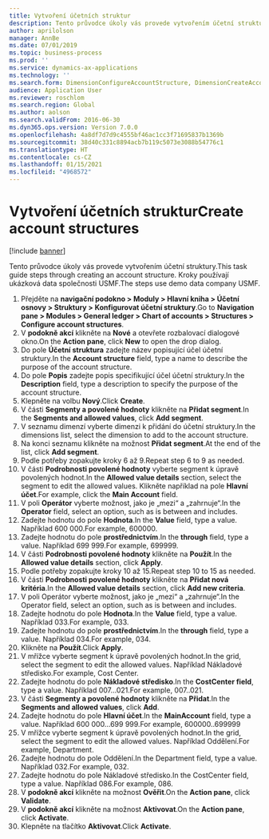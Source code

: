 ```yaml
---
title: Vytvoření účetních struktur
description: Tento průvodce úkoly vás provede vytvořením účetní struktury.
author: aprilolson
manager: AnnBe
ms.date: 07/01/2019
ms.topic: business-process
ms.prod: ''
ms.service: dynamics-ax-applications
ms.technology: ''
ms.search.form: DimensionConfigureAccountStructure, DimensionCreateAccountStructure, DimensionHierarchyAddLevel, DimensionHierarchyConstraintActivate
audience: Application User
ms.reviewer: roschlom
ms.search.region: Global
ms.author: aolson
ms.search.validFrom: 2016-06-30
ms.dyn365.ops.version: Version 7.0.0
ms.openlocfilehash: 4a8df7d7d9c4555bf46ac1cc3f71695837b1369b
ms.sourcegitcommit: 38d40c331c8894acb7b119c5073e3088b54776c1
ms.translationtype: HT
ms.contentlocale: cs-CZ
ms.lasthandoff: 01/15/2021
ms.locfileid: "4968572"
---
```

# <a name="create-account-structures"></a><span data-ttu-id="d7f9c-103">Vytvoření účetních struktur</span><span class="sxs-lookup"><span data-stu-id="d7f9c-103">Create account structures</span></span>

[!include [banner](../../includes/banner.md)]

<span data-ttu-id="d7f9c-104">Tento průvodce úkoly vás provede vytvořením účetní struktury.</span><span class="sxs-lookup"><span data-stu-id="d7f9c-104">This task guide steps through creating an account structure.</span></span> <span data-ttu-id="d7f9c-105">Kroky používají ukázková data společnosti USMF.</span><span class="sxs-lookup"><span data-stu-id="d7f9c-105">The steps use demo data company USMF.</span></span>

1. <span data-ttu-id="d7f9c-106">Přejděte na **navigační podokno > Moduly > Hlavní kniha > Účetní osnovy > Struktury > Konfigurovat účetní struktury**.</span><span class="sxs-lookup"><span data-stu-id="d7f9c-106">Go to **Navigation pane > Modules > General ledger > Chart of accounts > Structures > Configure account structures**.</span></span>
2. <span data-ttu-id="d7f9c-107">V **podokně akcí** klikněte na **Nové** a otevřete rozbalovací dialogové okno.</span><span class="sxs-lookup"><span data-stu-id="d7f9c-107">On the **Action pane**, click **New** to open the drop dialog.</span></span>
3. <span data-ttu-id="d7f9c-108">Do pole **Účetní struktura** zadejte název popisující účel účetní struktury.</span><span class="sxs-lookup"><span data-stu-id="d7f9c-108">In the **Account structure** field, type a name to describe the purpose of the account structure.</span></span>
4. <span data-ttu-id="d7f9c-109">Do pole **Popis** zadejte popis specifikující účel účetní struktury.</span><span class="sxs-lookup"><span data-stu-id="d7f9c-109">In the **Description** field, type a description to specify the purpose of the account structure.</span></span>
5. <span data-ttu-id="d7f9c-110">Klepněte na volbu **Nový**.</span><span class="sxs-lookup"><span data-stu-id="d7f9c-110">Click **Create**.</span></span>
6. <span data-ttu-id="d7f9c-111">V části **Segmenty a povolené hodnoty** klikněte na **Přidat segment**.</span><span class="sxs-lookup"><span data-stu-id="d7f9c-111">In the **Segments and allowed values**, click **Add segment**.</span></span>
7. <span data-ttu-id="d7f9c-112">V seznamu dimenzí vyberte dimenzi k přidání do účetní struktury.</span><span class="sxs-lookup"><span data-stu-id="d7f9c-112">In the dimensions list, select the dimension to add to the account structure.</span></span>
8. <span data-ttu-id="d7f9c-113">Na konci seznamu klikněte na možnost **Přidat segment**.</span><span class="sxs-lookup"><span data-stu-id="d7f9c-113">At the end of the list, click **Add segment**.</span></span>
9. <span data-ttu-id="d7f9c-114">Podle potřeby zopakujte kroky 6 až 9.</span><span class="sxs-lookup"><span data-stu-id="d7f9c-114">Repeat step 6 to 9 as needed.</span></span>
10. <span data-ttu-id="d7f9c-115">V části **Podrobnosti povolené hodnoty** vyberte segment k úpravě povolených hodnot.</span><span class="sxs-lookup"><span data-stu-id="d7f9c-115">In the **Allowed value details** section, select the segment to edit the allowed values.</span></span>
    <span data-ttu-id="d7f9c-116">Klikněte například na pole **Hlavní účet**.</span><span class="sxs-lookup"><span data-stu-id="d7f9c-116">For example, click the **Main Account** field.</span></span>  
11. <span data-ttu-id="d7f9c-117">V poli **Operátor** vyberte možnost, jako je „mezi“ a „zahrnuje“.</span><span class="sxs-lookup"><span data-stu-id="d7f9c-117">In the **Operator** field, select an option, such as is between and includes.</span></span>
12. <span data-ttu-id="d7f9c-118">Zadejte hodnotu do pole **Hodnota**.</span><span class="sxs-lookup"><span data-stu-id="d7f9c-118">In the **Value** field, type a value.</span></span> <span data-ttu-id="d7f9c-119">Například 600 000.</span><span class="sxs-lookup"><span data-stu-id="d7f9c-119">For example, 600000.</span></span>  
13. <span data-ttu-id="d7f9c-120">Zadejte hodnotu do pole **prostřednictvím**.</span><span class="sxs-lookup"><span data-stu-id="d7f9c-120">In the **through** field, type a value.</span></span> <span data-ttu-id="d7f9c-121">Například 699 999.</span><span class="sxs-lookup"><span data-stu-id="d7f9c-121">For example, 699999.</span></span>  
14. <span data-ttu-id="d7f9c-122">V části **Podrobnosti povolené hodnoty** klikněte na **Použít**.</span><span class="sxs-lookup"><span data-stu-id="d7f9c-122">In the **Allowed value details** section, click **Apply**.</span></span>
15. <span data-ttu-id="d7f9c-123">Podle potřeby zopakujte kroky 10 až 15.</span><span class="sxs-lookup"><span data-stu-id="d7f9c-123">Repeat step 10 to 15 as needed.</span></span>  
16. <span data-ttu-id="d7f9c-124">V části **Podrobnosti povolené hodnoty** klikněte na **Přidat nová kritéria**.</span><span class="sxs-lookup"><span data-stu-id="d7f9c-124">In the **Allowed value details** section, click **Add new criteria**.</span></span>
17. <span data-ttu-id="d7f9c-125">V poli Operátor vyberte možnost, jako je „mezi“ a „zahrnuje“.</span><span class="sxs-lookup"><span data-stu-id="d7f9c-125">In the Operator field, select an option, such as is between and includes.</span></span>
18. <span data-ttu-id="d7f9c-126">Zadejte hodnotu do pole **Hodnota**.</span><span class="sxs-lookup"><span data-stu-id="d7f9c-126">In the **Value** field, type a value.</span></span> <span data-ttu-id="d7f9c-127">Například 033.</span><span class="sxs-lookup"><span data-stu-id="d7f9c-127">For example, 033.</span></span>  
19. <span data-ttu-id="d7f9c-128">Zadejte hodnotu do pole **prostřednictvím**.</span><span class="sxs-lookup"><span data-stu-id="d7f9c-128">In the **through** field, type a value.</span></span> <span data-ttu-id="d7f9c-129">Například 034.</span><span class="sxs-lookup"><span data-stu-id="d7f9c-129">For example, 034.</span></span>  
20. <span data-ttu-id="d7f9c-130">Klikněte na **Použít**.</span><span class="sxs-lookup"><span data-stu-id="d7f9c-130">Click **Apply**.</span></span>
21. <span data-ttu-id="d7f9c-131">V mřížce vyberte segment k úpravě povolených hodnot.</span><span class="sxs-lookup"><span data-stu-id="d7f9c-131">In the grid, select the segment to edit the allowed values.</span></span> <span data-ttu-id="d7f9c-132">Například Nákladové středisko.</span><span class="sxs-lookup"><span data-stu-id="d7f9c-132">For example, Cost Center.</span></span>  
22. <span data-ttu-id="d7f9c-133">Zadejte hodnotu do pole **Nákladové středisko**.</span><span class="sxs-lookup"><span data-stu-id="d7f9c-133">In the **CostCenter field**, type a value.</span></span> <span data-ttu-id="d7f9c-134">Například 007…021.</span><span class="sxs-lookup"><span data-stu-id="d7f9c-134">For example, 007..021.</span></span>  
23. <span data-ttu-id="d7f9c-135">V části **Segmenty a povolené hodnoty** klikněte na **Přidat**.</span><span class="sxs-lookup"><span data-stu-id="d7f9c-135">In the **Segments and allowed values**, click **Add**.</span></span>
24. <span data-ttu-id="d7f9c-136">Zadejte hodnotu do pole **Hlavní účet**.</span><span class="sxs-lookup"><span data-stu-id="d7f9c-136">In the **MainAccount** field, type a value.</span></span> <span data-ttu-id="d7f9c-137">Například 600 000…699 999.</span><span class="sxs-lookup"><span data-stu-id="d7f9c-137">For example, 600000..699999</span></span>  
25. <span data-ttu-id="d7f9c-138">V mřížce vyberte segment k úpravě povolených hodnot.</span><span class="sxs-lookup"><span data-stu-id="d7f9c-138">In the grid, select the segment to edit the allowed values.</span></span> <span data-ttu-id="d7f9c-139">Například Oddělení.</span><span class="sxs-lookup"><span data-stu-id="d7f9c-139">For example, Department.</span></span>  
26. <span data-ttu-id="d7f9c-140">Zadejte hodnotu do pole Oddělení.</span><span class="sxs-lookup"><span data-stu-id="d7f9c-140">In the Department field, type a value.</span></span> <span data-ttu-id="d7f9c-141">Například 032.</span><span class="sxs-lookup"><span data-stu-id="d7f9c-141">For example, 032.</span></span>  
27. <span data-ttu-id="d7f9c-142">Zadejte hodnotu do pole Nákladové středisko.</span><span class="sxs-lookup"><span data-stu-id="d7f9c-142">In the CostCenter field, type a value.</span></span> <span data-ttu-id="d7f9c-143">Například 086.</span><span class="sxs-lookup"><span data-stu-id="d7f9c-143">For example, 086.</span></span>  
28. <span data-ttu-id="d7f9c-144">V **podokně akcí** klikněte na možnost **Ověřit**.</span><span class="sxs-lookup"><span data-stu-id="d7f9c-144">On the **Action pane**, click **Validate**.</span></span>
29. <span data-ttu-id="d7f9c-145">V **podokně akcí** klikněte na možnost **Aktivovat**.</span><span class="sxs-lookup"><span data-stu-id="d7f9c-145">On the **Action pane**, click **Activate**.</span></span>
30. <span data-ttu-id="d7f9c-146">Klepněte na tlačítko **Aktivovat**.</span><span class="sxs-lookup"><span data-stu-id="d7f9c-146">Click **Activate**.</span></span>

